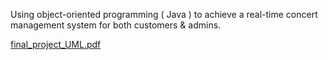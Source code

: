 Using object-oriented programming ( Java ) to achieve a real-time concert management system for both customers & admins.

[final_project_UML.pdf](https://github.com/user-attachments/files/16602314/final_project_UML.pdf)
